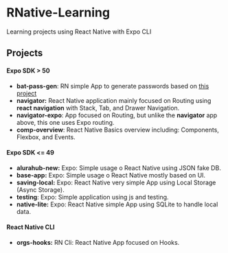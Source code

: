 # RNative-Learning

Learning projects using React Native with Expo CLI

## Projects

#### Expo SDK > 50

- **bat-pass-gen**: RN simple App to generate passwords based on [this project](https://github.com/felipeAguiarCode/react-native-bat-pass-generator)
- **navigator:** React Native application mainly focused on Routing using **react navigation** with Stack, Tab, and Drawer Navigation.
- **navigator-expo**: App focused on Routing, but unlike the **navigator** app above, this one uses Expo routing.
- **comp-overview**: React Native Basics overview including: Components, Flexbox, and Events.

#### Expo SDK <= 49

- **alurahub-new:** Expo: Simple usage o React Native using JSON fake DB.
- **base-app:** Expo: Simple usage o React Native mostly based on UI.
- **saving-local:** Expo: React Native very simple App using Local Storage (Async Storage).
- **testing**: Expo: Simple application using js and testing.
- **native-lite:** Expo: React Native simple App using SQLite to handle local data.

#### React Native CLI

- **orgs-hooks:** RN Cli: React Native App focused on Hooks.
